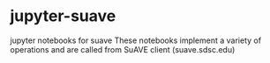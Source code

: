 # jupyter-suave
jupyter notebooks for suave
These notebooks implement a variety of operations and are called from SuAVE client (suave.sdsc.edu)
